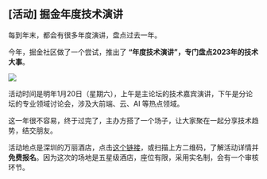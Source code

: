 ## [活动] 掘金年度技术演讲

每到年末，都会有很多年度演讲，盘点过去一年。

今年，掘金社区做了一个尝试，推出了 **“年度技术演讲”，专门盘点2023年的技术大事**。

![](https://cdn.beekka.com/blogimg/asset/202312/bg2023122107.webp)

活动时间是明年1月20日（星期六），上午是主论坛的技术嘉宾演讲，下午是分论坛的专业领域讨论会，涉及大前端、云、AI 等热点领域。

这一年很不容易，终于过完了，主办方搭了一个场子，让大家聚在一起分享技术趋势，结交朋友。

活动地点是深圳的万丽酒店，点击[这个链接](https://juejin.cn/meetings/talk2023?utm_source=ruanyifeng)，或扫描上方二维码，了解活动详情并**免费报名**。因为这次的场地是五星级酒店，座位有限，采用实名制，会有一个审核环节。
